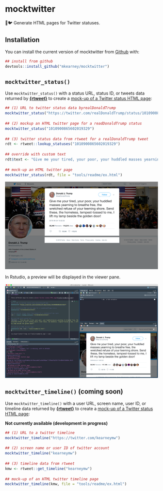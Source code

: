 
<!-- README.md is generated from README.Rmd. Please edit that file -->

# mocktwitter

🐧🐦 Generate HTML pages for Twitter statuses.

## Installation

You can install the current version of mocktwitter from
[Github](https://github.com) with:

``` r
## install from github
devtools::install_github("mkearney/mocktwitter")
```

## `mocktwitter_status()`

Use `mocktwitter_status()` with a status URL, status ID, or tweets data
returned by [**{rtweet}**](http://rtweet.info) to create a [mock-up of a
Twitter status HTML
page](https://htmlpreview.github.io/?https://github.com/mkearney/mocktwitter/blob/master/tools/readme/ex.html):

``` r
## (1) URL to twitter status data byrealDonaldTrump
mocktwitter_status("https://twitter.com/realDonaldTrump/status/1010900865602019329")

## (2) mockup an HTML twitter page for a readDonaldTrump status
mocktwitter_status("1010900865602019329")

## (3) twitter status data from rtweet for a realDonaldTrump tweet
rdt <- rtweet::lookup_statuses("1010900865602019329")

## override with custom text
rdt$text <- "Give me your tired, your poor, your huddled masses yearning to breathe free, the wretched refuse of your teeming shore. Send these, the homeless, tempest-tossed to me, I lift my lamp beside the golden door!"

## mock-up an HTML twitter page
mocktwitter_status(rdt, file = "tools/readme/ex.html")
```

<p align="center">

<img src="tools/readme/ex.png" >

</p>

In Rstudio, a preview will be displayed in the viewer pane.

<p align="center">

<img src="tools/readme/ex2.png" >

</p>

## `mocktwitter_timeline()` (coming soon)

Use `mocktwitter_timeline()` with a user URL, screen name, user ID, or
timeline data returned by [**{rtweet}**](http://rtweet.info) to create a
[mock-up of a Twitter status HTML
page](https://htmlpreview.github.io/?https://github.com/mkearney/mocktwitter/blob/master/tools/readme/ex.html):

**Not currently available (development in progress)**

``` r
## (1) URL to a twitter timeline
mocktwitter_timeline("https://twitter.com/kearneymw")

## (2) screen name or user ID of twitter account
mocktwitter_timeline("kearneymw")

## (3) timeline data from rtweet
kmw <- rtweet::get_timeline("kearneymw")

## mock-up of an HTML twitter timeline page
mocktwitter_timeline(kmw, file = "tools/readme/ex.html")
```
